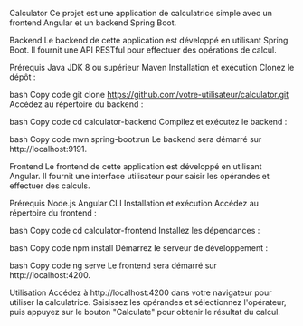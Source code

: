 Calculator
Ce projet est une application de calculatrice simple avec un frontend Angular et un backend Spring Boot.

Backend
Le backend de cette application est développé en utilisant Spring Boot. Il fournit une API RESTful pour effectuer des opérations de calcul.

Prérequis
Java JDK 8 ou supérieur
Maven
Installation et exécution
Clonez le dépôt :

bash
Copy code
git clone https://github.com/votre-utilisateur/calculator.git
Accédez au répertoire du backend :

bash
Copy code
cd calculator-backend
Compilez et exécutez le backend :

bash
Copy code
mvn spring-boot:run
Le backend sera démarré sur http://localhost:9191.

Frontend
Le frontend de cette application est développé en utilisant Angular. Il fournit une interface utilisateur pour saisir les opérandes et effectuer des calculs.

Prérequis
Node.js
Angular CLI
Installation et exécution
Accédez au répertoire du frontend :

bash
Copy code
cd calculator-frontend
Installez les dépendances :

bash
Copy code
npm install
Démarrez le serveur de développement :

bash
Copy code
ng serve
Le frontend sera démarré sur http://localhost:4200.

Utilisation
Accédez à http://localhost:4200 dans votre navigateur pour utiliser la calculatrice. Saisissez les opérandes et sélectionnez l'opérateur, puis appuyez sur le bouton "Calculate" pour obtenir le résultat du calcul.
